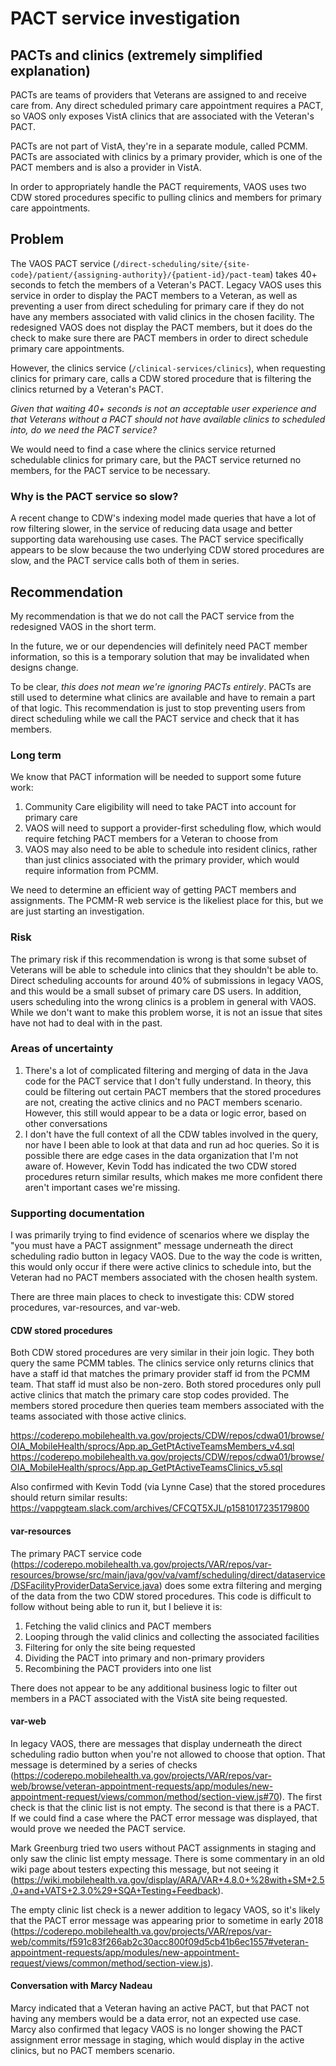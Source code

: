 # PACT service investigation

## PACTs and clinics (extremely simplified explanation)

PACTs are teams of providers that Veterans are assigned to and receive care from. Any direct scheduled primary care appointment requires a PACT, so VAOS only exposes VistA clinics that are associated with the Veteran's PACT.

PACTs are not part of VistA, they're in a separate module, called PCMM. PACTs are associated with clinics by a primary provider, which is one of the PACT members and is also a provider in VistA.

In order to appropriately handle the PACT requirements, VAOS uses two CDW stored procedures specific to pulling clinics and members for primary care appointments.

## Problem
The VAOS PACT service (`/direct-scheduling/site/{site-code}/patient/{assigning-authority}/{patient-id}/pact-team`) takes 40+ seconds to fetch the members of a Veteran's PACT. Legacy VAOS uses this service in order to display the PACT members to a Veteran, as well as preventing a user from direct scheduling for primary care if they do not have any members associated with valid clinics in the chosen facility. The redesigned VAOS does not display the PACT members, but it does do the check to make sure there are PACT members in order to direct schedule primary care appointments.

However, the clinics service (`/clinical-services/clinics`), when requesting clinics for primary care, calls a CDW stored procedure that is filtering the clinics returned by a Veteran's PACT.

*Given that waiting 40+ seconds is not an acceptable user experience and that Veterans without a PACT should not have available clinics to scheduled into, do we need the PACT service?*

We would need to find a case where the clinics service returned schedulable clinics for primary care, but the PACT service returned no members, for the PACT service to be necessary.

### Why is the PACT service so slow?

A recent change to CDW's indexing model made queries that have a lot of row filtering slower, in the service of reducing data usage and better supporting data warehousing use cases. The PACT service specifically appears to be slow because the two underlying CDW stored procedures are slow, and the PACT service calls both of them in series.

## Recommendation

My recommendation is that we do not call the PACT service from the redesigned VAOS in the short term.

In the future, we or our dependencies will definitely need PACT member information, so this is a temporary solution that may be invalidated when designs change.

To be clear, _this does not mean we're ignoring PACTs entirely_. PACTs are still used to determine what clinics are available and have to remain a part of that logic. This recommendation is just to stop preventing users from direct scheduling while we call the PACT service and check that it has members.

### Long term

We know that PACT information will be needed to support some future work:

1. Community Care eligibility will need to take PACT into account for primary care
2. VAOS will need to support a provider-first scheduling flow, which would require fetching PACT members for a Veteran to choose from
3. VAOS may also need to be able to schedule into resident clinics, rather than just clinics associated with the primary provider, which would require information from PCMM.

We need to determine an efficient way of getting PACT members and assignments. The PCMM-R web service is the likeliest place for this, but we are just starting an investigation.

### Risk

The primary risk if this recommendation is wrong is that some subset of Veterans will be able to schedule into clinics that they shouldn't be able to. Direct scheduling accounts for around 40% of submissions in legacy VAOS, and this would be a small subset of primary care DS users. In addition, users scheduling into the wrong clinics is a problem in general with VAOS. While we don't want to make this problem worse, it is not an issue that sites have not had to deal with in the past.

### Areas of uncertainty

1. There's a lot of complicated filtering and merging of data in the Java code for the PACT service that I don't fully understand. In theory, this could be filtering out certain PACT members that the stored procedures are not, creating the active clinics and no PACT members scenario. However, this still would appear to be a data or logic error, based on other conversations
2. I don't have the full context of all the CDW tables involved in the query, nor have I been able to look at that data and run ad hoc queries. So it is possible there are edge cases in the data organization that I'm not aware of. However, Kevin Todd has indicated the two CDW stored procedures return similar results, which makes me more confident there aren't important cases we're missing.

### Supporting documentation

I was primarily trying to find evidence of scenarios where we display the "you must have a PACT assignment" message underneath the direct scheduling radio button in legacy VAOS. Due to the way the code is written, this would only occur if there were active clinics to schedule into, but the Veteran had no PACT members associated with the chosen health system.

There are three main places to check to investigate this: CDW stored procedures, var-resources, and var-web.

#### CDW stored procedures

Both CDW stored procedures are very similar in their join logic. They both query the same PCMM tables. The clinics service only returns clinics that have a staff id that matches the primary provider staff id from the PCMM team. That staff id must also be non-zero. Both stored procedures only pull active clinics that match the primary care stop codes provided. The members stored procedure then queries team members associated with the teams associated with those active clinics.

https://coderepo.mobilehealth.va.gov/projects/CDW/repos/cdwa01/browse/OIA_MobileHealth/sprocs/App.ap_GetPtActiveTeamsMembers_v4.sql
https://coderepo.mobilehealth.va.gov/projects/CDW/repos/cdwa01/browse/OIA_MobileHealth/sprocs/App.ap_GetPtActiveTeamsClinics_v5.sql

Also confirmed with Kevin Todd (via Lynne Case) that the stored procedures should return similar results: https://vappgteam.slack.com/archives/CFCQT5XJL/p1581017235179800

#### var-resources

The primary PACT service code (https://coderepo.mobilehealth.va.gov/projects/VAR/repos/var-resources/browse/src/main/java/gov/va/vamf/scheduling/direct/dataservice/DSFacilityProviderDataService.java) does some extra filtering and merging of the data from the two CDW stored procedures. This code is difficult to follow without being able to run it, but I believe it is:

1. Fetching the valid clinics and PACT members
2. Looping through the valid clinics and collecting the associated facilities
3. Filtering for only the site being requested
4. Dividing the PACT into primary and non-primary providers
5. Recombining the PACT providers into one list

There does not appear to be any additional business logic to filter out members in a PACT associated with the VistA site being requested.

#### var-web

In legacy VAOS, there are messages that display underneath the direct scheduling radio button when you're not allowed to choose that option. That message is determined by a series of checks (https://coderepo.mobilehealth.va.gov/projects/VAR/repos/var-web/browse/veteran-appointment-requests/app/modules/new-appointment-request/views/common/method/section-view.js#70). The first check is that the clinic list is not empty. The second is that there is a PACT. If we could find a case where the PACT error message was displayed, that would prove we needed the PACT service.

Mark Greenburg tried two users without PACT assignments in staging and only saw the clinic list empty message.  There is some commentary in an old wiki page about testers expecting this message, but not seeing it (https://wiki.mobilehealth.va.gov/display/ARA/VAR+4.8.0+%28with+SM+2.5.0+and+VATS+2.3.0%29+SQA+Testing+Feedback).

The empty clinic list check is a newer addition to legacy VAOS, so it's likely that the PACT error message was appearing prior to sometime in early 2018 (https://coderepo.mobilehealth.va.gov/projects/VAR/repos/var-web/commits/f591c83f266ab2c30acc800f09d5cb41b6ec1557#veteran-appointment-requests/app/modules/new-appointment-request/views/common/method/section-view.js).

#### Conversation with Marcy Nadeau

Marcy indicated that a Veteran having an active PACT, but that PACT not having any members would be a data error, not an expected use case. Marcy also confirmed that legacy VAOS is no longer showing the PACT assignment error message in staging, which would display in the active clinics, but no PACT members scenario.

